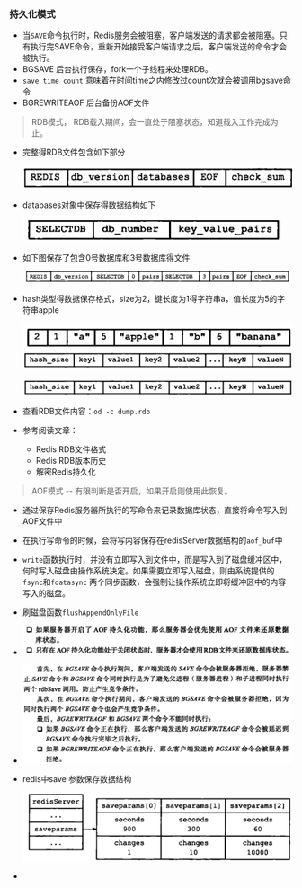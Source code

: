### 持久化模式

- 当```SAVE```命令执行时，Redis服务会被阻塞，客户端发送的请求都会被阻塞。只有执行完SAVE命令，重新开始接受客户端请求之后，客户端发送的命令才会被执行。
-  BGSAVE 后台执行保存，fork一个子线程来处理RDB。
  - ```save time count``` 意味着在时间time之内修改过count次就会被调用bgsave命令
- BGREWRITEAOF  后台备份AOF文件

> RDB模式， RDB载入期间，会一直处于阻塞状态，知道载入工作完成为止。

- 完整得RDB文件包含如下部分

  <img src="assets/image-20200516133927543.png" alt="image-20200516133927543" style="zoom:50%;" />

- databases对象中保存得数据结构如下

  <img src="assets/image-20200516134626747.png" alt="image-20200516134626747" style="zoom:50%;" />

- 如下图保存了包含0号数据库和3号数据库得文件

  <img src="assets/image-20200516134930823.png" alt="image-20200516134930823" style="zoom:50%;" />

- hash类型得数据保存格式，size为2，键长度为1得字符串a，值长度为5的字符串apple

  <img src="assets/image-20200516141432445.png" alt="image-20200516141432445" style="zoom:50%;" />![image-20200516141541042](assets/image-20200516141541042.png)

  <img src="assets/image-20200516141602885.png" alt="image-20200516141602885" style="zoom:50%;" />

- 查看RDB文件内容：```od -c dump.rdb```
- 参考阅读文章：
  - Redis RDB文件格式
  - Redis RDB版本历史
  - 解密Redis持久化

> AOF模式  -- 有限判断是否开启，如果开启则使用此恢复。

- 通过保存Redis服务器所执行的写命令来记录数据库状态，直接将命令写入到AOF文件中
- 在执行写命令的时候，会将写内容保存在redisServer数据结构的```aof_buf```中
- ```write```函数执行时，并没有立即写入到文件中，而是写入到了磁盘缓冲区中，何时写入磁盘由操作系统决定。如果需要立即写入磁盘，则由系统提供的```fsync```和```fdatasync``` 两个同步函数，会强制让操作系统立即将缓冲区中的内容写入的磁盘。
- 刷磁盘函数```flushAppendOnlyFile```

- ![image-20200624232824145](assets/image-20200624232824145.png)
- ![image-20200624233258864](assets/image-20200624233258864.png)

- redis中save 参数保存数据结构

  ![image-20200624233913288](assets/image-20200624233913288.png)

- 